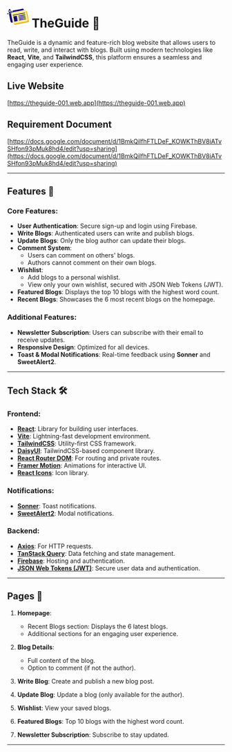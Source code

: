 # <img width="50px" src="/public/the-guide-icon.webp"/> TheGuide 🌟

TheGuide is a dynamic and feature-rich blog website that allows users to read, write, and interact with blogs. Built using modern technologies like **React**, **Vite**, and **TailwindCSS**, this platform ensures a seamless and engaging user experience.

## Live Website
[https://theguide-001.web.app](https://theguide-001.web.app)

## Requirement Document
[https://docs.google.com/document/d/1BmkQilfhFTLDeF_KOWKThBV8iATvSHfon93pMuk8hd4/edit?usp=sharing](https://docs.google.com/document/d/1BmkQilfhFTLDeF_KOWKThBV8iATvSHfon93pMuk8hd4/edit?usp=sharing)

---

## Features 🚀

### Core Features:
- **User Authentication**: Secure sign-up and login using Firebase.
- **Write Blogs**: Authenticated users can write and publish blogs.
- **Update Blogs**: Only the blog author can update their blogs.
- **Comment System**: 
  - Users can comment on others' blogs.
  - Authors cannot comment on their own blogs.
- **Wishlist**: 
  - Add blogs to a personal wishlist.
  - View only your own wishlist, secured with JSON Web Tokens (JWT).
- **Featured Blogs**: Displays the top 10 blogs with the highest word count.
- **Recent Blogs**: Showcases the 6 most recent blogs on the homepage.

### Additional Features:
- **Newsletter Subscription**: Users can subscribe with their email to receive updates.
- **Responsive Design**: Optimized for all devices.
- **Toast & Modal Notifications**: Real-time feedback using **Sonner** and **SweetAlert2**.

---

## Tech Stack 🛠️

### Frontend:
- **[React](https://reactjs.org/)**: Library for building user interfaces.
- **[Vite](https://vitejs.dev/)**: Lightning-fast development environment.
- **[TailwindCSS](https://tailwindcss.com/)**: Utility-first CSS framework.
- **[DaisyUI](https://daisyui.com/)**: TailwindCSS-based component library.
- **[React Router DOM](https://reactrouter.com/)**: For routing and private routes.
- **[Framer Motion](https://www.framer.com/motion/)**: Animations for interactive UI.
- **[React Icons](https://react-icons.github.io/react-icons/)**: Icon library.

### Notifications:
- **[Sonner](https://sonner.dev/)**: Toast notifications.
- **[SweetAlert2](https://sweetalert2.github.io/)**: Modal notifications.

### Backend:
- **[Axios](https://axios-http.com/)**: For HTTP requests.
- **[TanStack Query](https://tanstack.com/query/v4/)**: Data fetching and state management.
- **[Firebase](https://firebase.google.com/)**: Hosting and authentication.
- **[JSON Web Tokens (JWT)](https://jwt.io/)**: Secure user data and authentication.

---

## Pages 📄

1. **Homepage**:
   - Recent Blogs section: Displays the 6 latest blogs.
   - Additional sections for an engaging user experience.

2. **Blog Details**:
   - Full content of the blog.
   - Option to comment (if not the author).

3. **Write Blog**: Create and publish a new blog post.

4. **Update Blog**: Update a blog (only available for the author).

5. **Wishlist**: View your saved blogs.

6. **Featured Blogs**: Top 10 blogs with the highest word count.

7. **Newsletter Subscription**: Subscribe to stay updated.

---